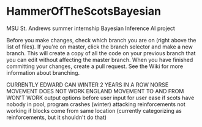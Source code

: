 # HammerOfTheScotsBayesian
MSU St. Andrews summer internship Bayesian Inference AI project

Before you make changes, check which branch you are on (right above the list of files). If you're on master, click the branch selector and make a new branch. This will create a copy of all the code on your previous branch that you can edit without affecting the master branch. When you have finished committing your changes, create a pull request. See the Wiki for more information about branching.



CURRENTLY EDWARD CAN WINTER 2 YEARS IN A ROW
NORSE MOVEMENT DOES NOT WORK
ENGLAND MOVEMENT TO AND FROM WON'T WORK
output options before user input for user ease
if scots have nobody in pool, program crashes (winter)
attacking reinforcements not working if blocks come from same location (currently categorizing as reinforcements, but it shouldn't do that)
